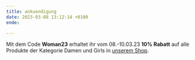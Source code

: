 ```yaml
---
title: ankuendigung
date: 2023-03-08 13:12:14 +0100
ende: 

---
```

Mit dem Code **Woman23** erhaltet ihr vom 08.-10.03.23 **10% Rabatt** auf alle Produkte der Kategorie Damen und Girls in [unserem Shop](https://vcmuellheim.fan12.de/kategorien/damen/).